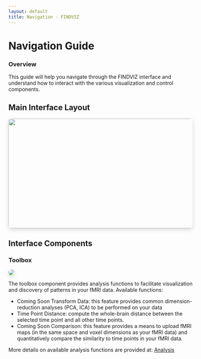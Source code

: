 ```yaml
---
layout: default
title: Navigation - FINDVIZ
---
```


# Navigation Guide

<div class="card">
  <div class="card-header">
    <h3>Overview</h3>
  </div>
  <div class="card-content">
    <p>This guide will help you navigate through the FINDVIZ interface and understand how to interact with the various visualization and control components.</p>
  </div>
</div>

## Main Interface Layout

<div class="card">
  <div class="card-content">
    <img src='https://raw.githubusercontent.com/tsb46/fmri-findviz-misc/main/pics/layout_nifti.png' width=600 height=300 style="border-radius: 8px; box-shadow: 0 4px 12px rgba(0,0,0,0.15);">
  </div>
</div>

## Interface Components

<div class="card">
    <div class='card-header'>
        <h3>Toolbox</h3>
    </div>
    <div class="content-card">
        <img src='https://raw.githubusercontent.com/tsb46/fmri-findviz-misc/main/pics/toolbox.png' style="border-radius: 8px; box-shadow: 0 4px 12px rgba(0,0,0,0.15);">
        <p>The toolbox component provides analysis functions to facilitate visualization and discovery of patterns in your fMRI data. Available functions:</p>
        <ul>
            <li>
                <span class="coming-soon-badge">Coming Soon</span>
                Transform Data: this feature provides common dimension-reduction analyses (PCA, ICA) to be performed on your data
            </li>
            <li> Time Point Distance: compute the whole-brain distance between the selected time point and all other time points.</li>
            <li>
                <span class="coming-soon-badge">Coming Soon</span>
                Comparison: this feature provides a means to upload fMRI maps (in the same space and voxel dimensions as your fMRI data) and quantitatively compare the similarity to time points in your fMRI data.
            </li>
        </ul>
        <span>More details on available analysis functions are provided at:</span>
        <a href="{{ site.baseurl }}/analysis.html">Analysis</a>
    </div>
</div>